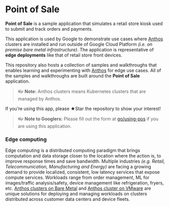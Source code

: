 # Point of Sale

**Point of Sale** is a sample application that simulates a retail store kiosk used to submit and track orders and payments. 

This application is used by Google to demonstrate use cases where [Anthos](https://cloud.google.com/anthos) clusters are installed and run outside of Google Cloud Platform _(i.e. on premise bare metal infrastructure)_. The application is representative of **edge deployments** like that of retail store front devices. 

This repository also hosts a collection of samples and walkthroughs that enables learning and experimenting with [Anthos](https://cloud.google.com/anthos) for edge use cases. All of the samples and walkthroughs are built around the **Point of Sale** application.

> 👓 **Note:** Anthos clusters means Kubernetes clusters that are managed by Anthos.

If you’re using this app, please ★Star the repository to show your interest!

> 👓 **Note to Googlers:** Please fill out the form at [go/using-pos](http://go/using-pos) if you are using this application.


### Edge computing

Edge computing is a distributed computing paradigm that brings computation and data storage closer to the location where the action is, to improve response times and save bandwidth. Multiple industries _(e.g. Retail, Telecommunication, Manufacturing and Energy)_ are facing a growing demand to provide localized, consistent, low latency services that expose compute services. Workloads range from order management, ML for images/traffic analysis/safety, device management like refrigeration, fryers, etc. [Anthos clusters on Bare Metal](https://cloud.google.com/anthos/clusters/docs/bare-metal) and [Anthos cluster on VMware](https://cloud.google.com/anthos/clusters/docs/on-prem) are unique solutions for deploying and managing workloads on clusters distributed across customer data centers and device fleets. 


